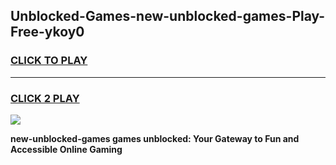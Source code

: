 
## Unblocked-Games-new-unblocked-games-Play-Free-ykoy0
<h3>
<a href="https://premium76.site?title=new-unblocked-games&ref=18A">CLICK TO PLAY</a></h3>
<hr>

<h3>
<a href="https://premium76.site?title=new-unblocked-games&ref=18A">CLICK 2 PLAY</a>
  
</h3>

<a href="https://premium76.site?title=new-unblocked-games&ref=18A"><img src="https://clearcache.store/games.png"></a>


**new-unblocked-games games unblocked: Your Gateway to Fun and Accessible Online Gaming**
